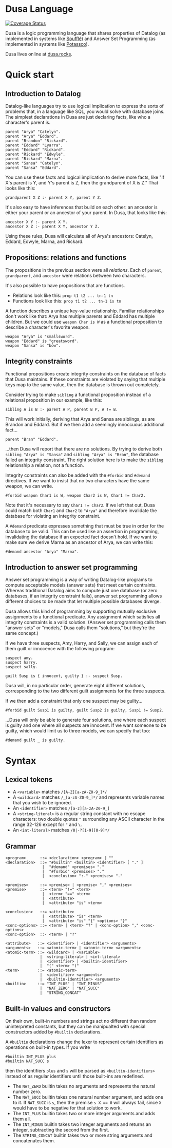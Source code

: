 # Dusa Language

[![Coverage Status](https://coveralls.io/repos/github/robsimmons/dusa/badge.svg?branch=main)](https://coveralls.io/github/robsimmons/dusa?branch=main)

Dusa is a logic programming language that shares properties of Datalog (as implemented in systems like
[Soufflé](https://souffle-lang.github.io/program)) and Answer Set Programming (as implemented in systems
like [Potassco](https://potassco.org/)).

Dusa lives online at [dusa.rocks](https://dusa.rocks/).

# Quick start

## Introduction to Datalog

Datalog-like languages try to use logical implication to express the sorts of problems that, in a
language like SQL, you would solve with database joins. The simplest declarations in Dusa are just
declaring facts, like who a character's parent is.

    parent "Arya" "Catelyn".
    parent "Arya" "Eddard".
    parent "Brandon" "Rickard".
    parent "Eddard" "Lyarra".
    parent "Eddard" "Rickard".
    parent "Rickard" "Edwyle".
    parent "Rickard" "Marna".
    parent "Sansa" "Catelyn".
    parent "Sansa" "Eddard".

You can use these facts and logical implication to derive more facts, like "if X's parent is Y, and Y's
parent is Z, then the grandparent of X is Z." That looks like this:

    grandparent X Z :- parent X Y, parent Y Z.

It's also easy to have inferences that build on each other: an ancestor is either your parent or an
ancestor of your parent. In Dusa, that looks like this:

    ancestor X Y :- parent X Y.
    ancestor X Z :- parent X Y, ancestor Y Z.

Using these rules, Dusa will calculate all of Arya's ancestors: Catelyn, Eddard, Edwyle, Marna, and
Rickard.

## Propositions: relations and functions

The propositions in the previous section were all _relations_. Each of `parent`, `grandparent`,
and `ancestor` were relations between two characters.

It's also possible to have propositions that are functions.

- Relations look like this: `prop t1 t2 ... tn-1 tn`
- Functions look like this: `prop t1 t2 ... tn-1 is tn`

A function describes a unique key-value relationship. Familiar relationships don't work like that: Arya
has multiple parents and Eddard has multiple children. But we could use `weapon Char is W` as a
functional proposition to describe a character's favorite weapon.

    weapon "Arya" is "smallsword".
    weapon "Eddard" is "greatsword".
    weapon "Sansa" is "bow".

## Integrity constraints

Functional propositions create integrity constraints on the database of facts that Dusa maintains.
If these constraints are violated by saying that multiple keys map to the same value, then the database
is thrown out completely.

Consider trying to make `sibling` a functional proposition instead of a relational proposition in our
example, like this:

    sibling A is B :- parent A P, parent B P, A != B.

This will work initially, deriving that Arya and Sansa are siblings, as are Brandon and Eddard. But if
we then add a seemingly innoccuous additional fact...

    parent "Bran" "Eddard".

...then Dusa will report that there are no solutions. By trying to derive both `sibling "Arya" is
"Sansa"` and `sibling "Arya" is "Bran"`, the database failed an integrity constraint. The right solution
here is to make the `sibling` relationship a relation, not a function.

Integrity constraints can also be added with the `#forbid` and `#demand` directives. If we want to
insist that no two characters have the same weapon, we can write.

    #forbid weapon Char1 is W, weapon Char2 is W, Char1 != Char2.

Note that it's necessary to say `Char1 != Char2`. If we left that out, Dusa could match both `Char1`
and `Char2` to `"Arya"` and therefore invalidate the database for violating an integrity constraint.

A `#demand` predicate expresses something that must be true in order for the database to be valid. This
can be used like an assertion in programming, invalidating the database if an expected fact doesn't
hold. If we want to make sure we derive Marna as an ancestor of Arya, we can write this:

    #demand ancestor "Arya" "Marna".

## Introduction to answer set programming

Answer set programming is a way of writing Datalog-like programs to compute acceptable models (answer
sets) that meet certain contraints. Whereas traditional Datalog aims to compute just one database (or
zero databases, if an integrity constraint fails), answer set programming allows different choices to
be made that let multiple possible databases diverge.

Dusa allows this kind of programming by supporting mutually exclusive assignments to a functional
predicate. Any assignment which satisfies all integrity constraints is a valid solution. (Answer set
programming calls them "answer sets" or "models," Dusa calls them "solutions," but they're the same
concept.)

If we have three suspects, Amy, Harry, and Sally, we can assign each of them guilt or
innocence with the following program:

    suspect amy.
    suspect harry.
    suspect sally.

    guilt Susp is { innocent, guilty } :- suspect Susp.

Dusa will, in no particular order, generate eight different solutions, corresponding to the two
different guilt assignments for the three suspects.

If we then add a constraint that only one suspect may be guilty...

    #forbid guilt Susp1 is guilty, guilt Susp2 is guilty, Susp1 != Susp2.

...Dusa will only be able to generate four solutions, one where each suspect is guilty and one where all
suspects are innocent. If we want someone to be guilty, which would limit us to three models, we can specify
that too:

    #demand guilt _ is guilty.

# Syntax

## Lexical tokens

- A `<variable>` matches `/[A-Z][a-zA-Z0-9_]*/`
- A `<wildcard>` matches `/_[a-zA-Z0-9_]*/` and represents variable names that you wish to be ignored.
- An `<identifier>` matches `/[a-z][a-zA-Z0-9_]`
- A `<string-literal>` is a regular string constant with no escape characters: two double quotes `"`
  surrounding any ASCII character in the range 32-126 except for `"` and `\`.
- An `<int-literal>` matches `/0|-?[1-9][0-9]*/`

## Grammar

    <program>      ::= <declaration> <program> | ""
    <declaration>  ::= "#builtin" <builtin> <identifier> [ "." ]
                    |  "#demand" <premises> "."
                    |  "#forbid" <premises> "."
                    |  <conclusion> ":-" <premises> "."

    <premises>     ::= <premise> | <premise> "," <premises>
    <premise>      ::= <term> "!=" <term>
                    |  <term> "==" <term>
                    |  <attribute>
                    |  <attribute> "is" <term>

    <conclusion>   ::= <attribute>
                    |  <attribute> "is" <term>
                    |  <attribute> "is" "{" <options> "}"
    <conc-options> ::= <term> | <term> "?" | <conc-option> "," <conc-options>
    <conc-option>  ::- <term> | "?"

    <attribute>   ::= <identifier> | <identifier> <arguments>
    <arguments>   ::= <atomic-term> | <atomic-term> <arguments>
    <atomic-term> ::= <wildcard> | <variable>
                   |  <string-literal> | <int-literal>
                   |  <identifier> | <builtin-identifier>
                   |  "(" <term> ")"
    <term>        ::= <atomic-term>
                   |  <identifier> <arguments>
                   |  <builtin-identifier> <arguments>
    <builtin>     ::= "INT_PLUS" | "INT_MINUS"
                   |  "NAT_ZERO" | "NAT_SUCC"
                   |  "STRING_CONCAT"

## Built-in values and constructors

On their own, built-in numbers and strings act no different than random uninterpreted constants,
but they can be manipualted with special constructors added by `#builtin` declarations.

A `#builtin` declarations change the lexer to represent certain identifiers as operations on built-in
types. If you write

    #builtin INT_PLUS plus
    #builtin NAT_SUCC s

then the identifiers `plus` and `s` will be parsed as `<builtin-identifiers>` instead of as regular
identifiers until those built-ins are redefined.

- The `NAT_ZERO` builtin takes no arguments and represents the natural number zero.
- The `NAT_SUCC` builtin takes one natural number argument, and adds one to it. If `NAT_SUCC` is `s`,
  then the premise `s X == 0` will always fail, since `X` would have to be negative for that solution
  to work.
- The `INT_PLUS` builtin takes two or more integer arguments and adds them all.
- The `INT_MINUS` builtin takes two integer arguments and returns an integer, subtracting the second
  from the first.
- The `STRING_CONCAT` builtin takes two or more string arguments and concatenates them.
